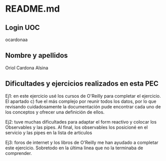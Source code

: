 # README.md
## Login UOC
ocardonaa

## Nombre y apellidos
Oriol Cardona Alsina

## Dificultades y ejercicios realizados en esta PEC

Ej1: en este ejercicio usé los cursos de O'Reilly para completar el ejercicio. El apartado c) fue el más complejo por reunir todos los datos, por lo que revisando cuidadosamente la documentación pude encontrar cada uno de los conceptos y ofrecer una definición de ellos.

Ej2: tuve muchas dificultades para adaptar el form reactivo y colocar los Observables y las pipes. Al final, los observables los posicioné en el servicio y las pipes en la lista de articulos

Ej3: foros de internet y los libros de O'Reilly me han ayudado a completar este ejercicio. Sobretodo en la última linea que no la terminaba de comprender.